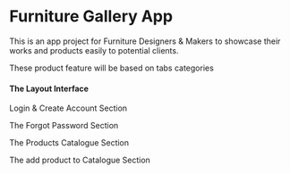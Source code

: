 # Furniture Gallery App
This is an app project for Furniture Designers &amp; Makers to showcase their works and products easily to potential clients.
<p>These product feature will be based on tabs categories</p>
<h4>The Layout Interface</h4>
<p>Login & Create Account Section</p>
<p>The Forgot Password Section</p>
<p>The Products Catalogue Section</p>
<p>The add product to Catalogue Section</p>
